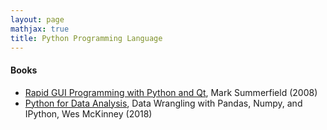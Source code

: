 ```yaml
---
layout: page
mathjax: true
title: Python Programming Language
---
```


#### Books
* [Rapid GUI Programming with Python and Qt](https://www.amazon.com/Rapid-GUI-Programming-Python-Summerfield/dp/B01FGKU9OK), Mark Summerfield (2008)
* [Python for Data Analysis](https://www.amazon.com/Python-Data-Analysis-Wrangling-IPython-ebook/dp/B075X4LT6K), Data Wrangling with Pandas, Numpy, and IPython, Wes McKinney (2018)

